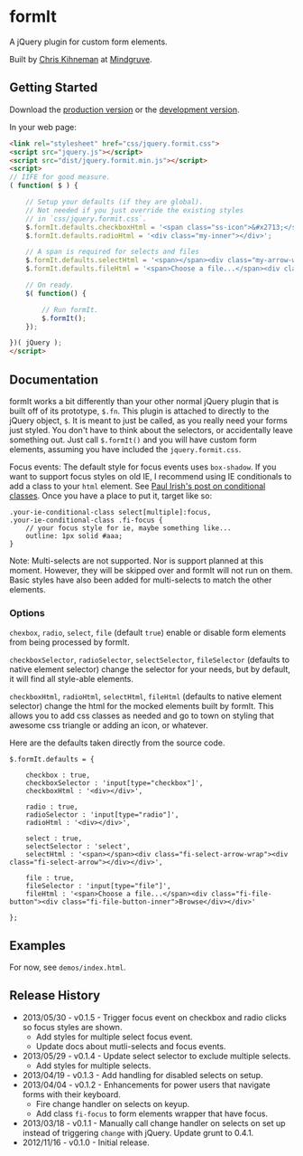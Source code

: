 # formIt

A jQuery plugin for custom form elements.

Built by [Chris Kihneman](http://ckihneman.github.com/) at [Mindgruve](http://mindgruve.com/).

## Getting Started

Download the [production version][min] or the [development version][max].

[min]: https://raw.github.com/mindgruve/formit/master/dist/jquery.formit.min.js
[max]: https://raw.github.com/mindgruve/formit/master/dist/jquery.formit.js

In your web page:

```html
<link rel="stylesheet" href="css/jquery.formit.css">
<script src="jquery.js"></script>
<script src="dist/jquery.formit.min.js"></script>
<script>
// IIFE for good measure.
( function( $ ) {

    // Setup your defaults (if they are global).
    // Not needed if you just override the existing styles
    // in `css/jquery.formit.css`.
    $.formIt.defaults.checkboxHtml = '<span class="ss-icon">&#x2713;</span>';
    $.formIt.defaults.radioHtml = '<div class="my-inner"></div>';

    // A span is required for selects and files
    $.formIt.defaults.selectHtml = '<span></span><div class="my-arrow-wrap"><div class="my-arrow"></div></div>';
    $.formIt.defaults.fileHtml = '<span>Choose a file...</span><div class="my-button"><div class="my-inner-button">Browse</div></div>';

    // On ready.
    $( function() {

        // Run formIt.
        $.formIt();
    });

})( jQuery );
</script>
```

## Documentation

formIt works a bit differently than your other normal jQuery plugin that is built off of its prototype, `$.fn`. This plugin is attached to directly to the jQuery object, `$`. It is meant to just be called, as you really need your forms just styled. You don't have to think about the selectors, or accidentally leave something out. Just call `$.formIt()` and you will have custom form elements, assuming you have included the `jquery.formit.css`.

Focus events: The default style for focus events uses `box-shadow`. If you want to support focus styles on old IE, I recommend using IE conditionals to add a class to your `html` element. See [Paul Irish's post on conditional classes](http://www.paulirish.com/2008/conditional-stylesheets-vs-css-hacks-answer-neither/). Once you have a place to put it, target like so:

    .your-ie-conditional-class select[multiple]:focus,
    .your-ie-conditional-class .fi-focus {
        // your focus style for ie, maybe something like...
        outline: 1px solid #aaa;
    }

Note: Multi-selects are not supported. Nor is support planned at this moment. However, they will be skipped over and formIt will not run on them. Basic styles have also been added for multi-selects to match the other elements.

### Options

`chexbox`, `radio`, `select`, `file` (default `true`) enable or disable form elements from being processed by formIt.

`checkboxSelector`, `radioSelector`, `selectSelector`, `fileSelector` (defaults to native element selector) change the selector for your needs, but by default, it will find all style-able elements.

`checkboxHtml`, `radioHtml`, `selectHtml`, `fileHtml` (defaults to native element selector) change the html for the mocked elements built by formIt. This allows you to add css classes as needed and go to town on styling that awesome css triangle or adding an icon, or whatever.

Here are the defaults taken directly from the source code.

    $.formIt.defaults = {

        checkbox : true,
        checkboxSelector : 'input[type="checkbox"]',
        checkboxHtml : '<div></div>',

        radio : true,
        radioSelector : 'input[type="radio"]',
        radioHtml : '<div></div>',

        select : true,
        selectSelector : 'select',
        selectHtml : '<span></span><div class="fi-select-arrow-wrap"><div class="fi-select-arrow"></div></div>',

        file : true,
        fileSelector : 'input[type="file"]',
        fileHtml : '<span>Choose a file...</span><div class="fi-file-button"><div class="fi-file-button-inner">Browse</div></div>'

    };

## Examples

For now, see `demos/index.html`.

## Release History

* 2013/05/30 - v0.1.5 - Trigger focus event on checkbox and radio clicks so focus styles are shown.
    * Add styles for multiple select focus event.
    * Update docs about mutli-selects and focus events.
* 2013/05/29 - v0.1.4 - Update select selector to exclude multiple selects.
    * Add styles for multiple selects.
* 2013/04/19 - v0.1.3 - Add handling for disabled selects on setup.
* 2013/04/04 - v0.1.2 - Enhancements for power users that navigate forms with their keyboard.
    * Fire change handler on selects on keyup.
    * Add class `fi-focus` to form elements wrapper that have focus.
* 2013/03/18 - v0.1.1 - Manually call change handler on selects on set up instead of triggering `change` with jQuery. Update grunt to 0.4.1.
* 2012/11/16 - v0.1.0 - Initial release.
